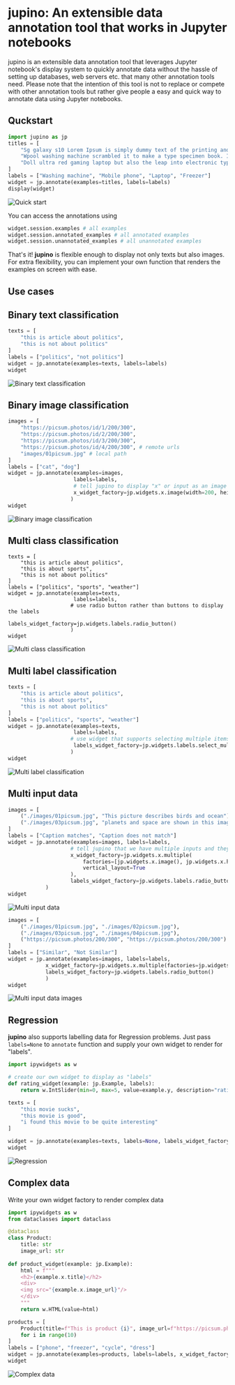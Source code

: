 # jupino: An extensible data annotation tool that works in Jupyter notebooks

jupino is an extensible data annotation tool that leverages Jupyter notebook's display system to quickly annotate data without the hassle of setting up databases, web servers etc. that many other annotation tools need. Please note that the intention of this tool is not to replace or compete with other annotation tools but rather give people a easy and quick way to annotate data using Jupyter notebooks.

## Quckstart

```python
import jupino as jp
titles = [
    "Sg galaxy s10 Lorem Ipsum is simply dummy text of the printing and typesetting industry. Lorem Ipsum has been the industry's standard dummy text ever since the 1500s, ",
    "Wpool washing machine scrambled it to make a type specimen book. It has survived not only five centuries, but also the leap into electronic typesetting, remaining essentially unchanged. ",
    "Doll ultra red gaming laptop but also the leap into electronic typesetting, remaining essentially unchanged. "
]
labels = ["Washing machine", "Mobile phone", "Laptop", "Freezer"]
widget = jp.annotate(examples=titles, labels=labels)
display(widget)
```
![Quick start](assets/images/01quick_text.PNG)

You can access the annotations using
```python
widget.session.examples # all examples
widget.session.annotated_examples # all annotated examples
widget.session.unannotated_examples # all unannotated examples
```
That's it! **jupino** is flexible enough to display not only texts but also images. For extra flexibility, you can implement your own function that renders the examples on screen with ease.

## Use cases

## Binary text classification
```python
texts = [
    "this is article about politics",
    "this is not about politics"
]
labels = ["politics", "not politics"]
widget = jp.annotate(examples=texts, labels=labels)
widget
```
![Binary text classification](assets/images/uc_binary_text_classification.PNG)

## Binary image classification

```python
images = [
    "https://picsum.photos/id/1/200/300",
    "https://picsum.photos/id/2/200/300",
    "https://picsum.photos/id/3/200/300",
    "https://picsum.photos/id/4/200/300", # remote urls
    "images/01picsum.jpg" # local path
]
labels = ["cat", "dog"]
widget = jp.annotate(examples=images,
                     labels=labels,
                     # tell jupino to display "x" or input as an image
                     x_widget_factory=jp.widgets.x.image(width=200, height=200)
                    )
widget
```
![Binary image classification](assets/images/uc_binary_image_classification.PNG)

## Multi class classification
```
texts = [
    "this is article about politics",
    "this is about sports",
    "this is not about politics"
]
labels = ["politics", "sports", "weather"]
widget = jp.annotate(examples=texts,
                     labels=labels, 
                    # use radio button rather than buttons to display the labels
                     labels_widget_factory=jp.widgets.labels.radio_button()
                    )
widget
```
![Multi class classification](assets/images/uc_multiclass_classification.PNG)

## Multi label classification
```python
texts = [
    "this is article about politics",
    "this is about sports",
    "this is not about politics"
]
labels = ["politics", "sports", "weather"]
widget = jp.annotate(examples=texts,
                     labels=labels, 
                    # use widget that supports selecting multiple items
                     labels_widget_factory=jp.widgets.labels.select_multiple()
                    )
widget
```
![Multi label classification](assets/images/uc_multilabel_classification.PNG)

## Multi input data
```python
images = [
    ("./images/01picsum.jpg", "This picture describes birds and ocean"),
    ("./images/03picsum.jpg", "planets and space are shown in this image"),
]
labels = ["Caption matches", "Caption does not match"]
widget = jp.annotate(examples=images, labels=labels, 
                    # tell jupino that we have multiple inputs and they should be rendered differently
                    x_widget_factory=jp.widgets.x.multiple(
                        factories=[jp.widgets.x.image(), jp.widgets.x.html()],
                        vertical_layout=True
                    ),
                    labels_widget_factory=jp.widgets.labels.radio_button()
            )
widget
```
![Multi input data](assets/images/uc_multiinput_data.PNG)

```python
images = [
    ("./images/01picsum.jpg", "./images/02picsum.jpg"),
    ("./images/03picsum.jpg", "./images/04picsum.jpg"),
    ("https://picsum.photos/200/300", "https://picsum.photos/200/300") # works with remote images too!
]
labels = ["Similar", "Not Similar"]
widget = jp.annotate(examples=images, labels=labels, 
            x_widget_factory=jp.widgets.x.multiple(factories=jp.widgets.x.image(), vertical_layout=False),
            labels_widget_factory=jp.widgets.labels.radio_button()
            )
widget
```
![Multi input data images](assets/images/uc_multiinput_images.PNG)


## Regression
**jupino** also supports labelling data for Regression problems. Just pass `labels=None` to `annotate` function and supply your own widget to render for "labels".
```python
import ipywidgets as w

# create our own widget to display as "labels"
def rating_widget(example: jp.Example, labels):
    return w.IntSlider(min=0, max=5, value=example.y, description="rating")

texts = [
    "this movie sucks",
    "this movie is good",
    "i found this movie to be quite interesting"
]

widget = jp.annotate(examples=texts, labels=None, labels_widget_factory=rating_widget)
widget
```
![Regression](assets/images/uc_regression.PNG)

## Complex data
Write your own widget factory to render complex data
```python
import ipywidgets as w
from dataclasses import dataclass

@dataclass
class Product:
    title: str
    image_url: str
        
def product_widget(example: jp.Example):
    html = f"""
    <h2>{example.x.title}</h2>
    <div>
    <img src="{example.x.image_url}"/>
    </div>
    """
    return w.HTML(value=html)

products = [
    Product(title=f"This is product {i}", image_url=f"https://picsum.photos/id/{i}/200/300")
    for i in range(10)
]
labels = ["phone", "freezer", "cycle", "dress"]
widget = jp.annotate(examples=products, labels=labels, x_widget_factory=product_widget)
widget
```
![Complex data](assets/images/uc_complex_data.PNG)